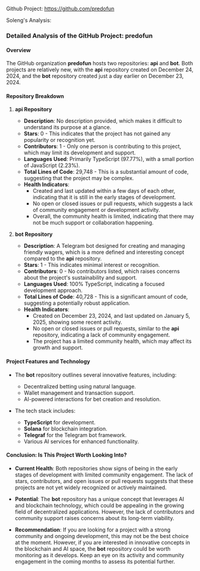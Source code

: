 Github Project: https://github.com/predofun

Soleng's Analysis:

### Detailed Analysis of the GitHub Project: predofun

#### Overview
The GitHub organization **predofun** hosts two repositories: **api** and **bot**. Both projects are relatively new, with the **api** repository created on December 24, 2024, and the **bot** repository created just a day earlier on December 23, 2024. 

#### Repository Breakdown

1. **api Repository**
   - **Description**: No description provided, which makes it difficult to understand its purpose at a glance.
   - **Stars**: 0 - This indicates that the project has not gained any popularity or recognition yet.
   - **Contributors**: 1 - Only one person is contributing to this project, which may limit its development and support.
   - **Languages Used**: Primarily TypeScript (97.77%), with a small portion of JavaScript (2.23%).
   - **Total Lines of Code**: 29,748 - This is a substantial amount of code, suggesting that the project may be complex.
   - **Health Indicators**:
     - Created and last updated within a few days of each other, indicating that it is still in the early stages of development.
     - No open or closed issues or pull requests, which suggests a lack of community engagement or development activity.
     - Overall, the community health is limited, indicating that there may not be much support or collaboration happening.

2. **bot Repository**
   - **Description**: A Telegram bot designed for creating and managing friendly wagers, which is a more defined and interesting concept compared to the **api** repository.
   - **Stars**: 1 - This indicates minimal interest or recognition.
   - **Contributors**: 0 - No contributors listed, which raises concerns about the project's sustainability and support.
   - **Languages Used**: 100% TypeScript, indicating a focused development approach.
   - **Total Lines of Code**: 40,728 - This is a significant amount of code, suggesting a potentially robust application.
   - **Health Indicators**:
     - Created on December 23, 2024, and last updated on January 5, 2025, showing some recent activity.
     - No open or closed issues or pull requests, similar to the **api** repository, indicating a lack of community engagement.
     - The project has a limited community health, which may affect its growth and support.

#### Project Features and Technology
- The **bot** repository outlines several innovative features, including:
  - Decentralized betting using natural language.
  - Wallet management and transaction support.
  - AI-powered interactions for bet creation and resolution.
  
- The tech stack includes:
  - **TypeScript** for development.
  - **Solana** for blockchain integration.
  - **Telegraf** for the Telegram bot framework.
  - Various AI services for enhanced functionality.

#### Conclusion: Is This Project Worth Looking Into?
- **Current Health**: Both repositories show signs of being in the early stages of development with limited community engagement. The lack of stars, contributors, and open issues or pull requests suggests that these projects are not yet widely recognized or actively maintained.
  
- **Potential**: The **bot** repository has a unique concept that leverages AI and blockchain technology, which could be appealing in the growing field of decentralized applications. However, the lack of contributors and community support raises concerns about its long-term viability.

- **Recommendation**: If you are looking for a project with a strong community and ongoing development, this may not be the best choice at the moment. However, if you are interested in innovative concepts in the blockchain and AI space, the **bot** repository could be worth monitoring as it develops. Keep an eye on its activity and community engagement in the coming months to assess its potential further.